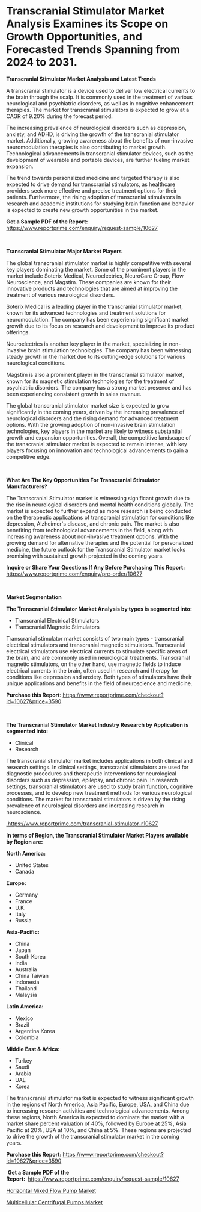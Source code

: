 <p><h1>Transcranial Stimulator Market Analysis Examines its Scope on Growth Opportunities, and Forecasted Trends Spanning from 2024 to 2031.</h1></p><p><strong>Transcranial Stimulator Market Analysis and Latest Trends</strong></p>
<p><p>A transcranial stimulator is a device used to deliver low electrical currents to the brain through the scalp. It is commonly used in the treatment of various neurological and psychiatric disorders, as well as in cognitive enhancement therapies. The market for transcranial stimulators is expected to grow at a CAGR of 9.20% during the forecast period.</p><p>The increasing prevalence of neurological disorders such as depression, anxiety, and ADHD, is driving the growth of the transcranial stimulator market. Additionally, growing awareness about the benefits of non-invasive neuromodulation therapies is also contributing to market growth. Technological advancements in transcranial stimulator devices, such as the development of wearable and portable devices, are further fueling market expansion.</p><p>The trend towards personalized medicine and targeted therapy is also expected to drive demand for transcranial stimulators, as healthcare providers seek more effective and precise treatment options for their patients. Furthermore, the rising adoption of transcranial stimulators in research and academic institutions for studying brain function and behavior is expected to create new growth opportunities in the market.</p></p>
<p><strong>Get a Sample PDF of the Report:&nbsp;</strong> <a href="https://www.reportprime.com/enquiry/request-sample/10627">https://www.reportprime.com/enquiry/request-sample/10627</a></p>
<p>&nbsp;</p>
<p><strong>Transcranial Stimulator Major Market Players</strong></p>
<p><p>The global transcranial stimulator market is highly competitive with several key players dominating the market. Some of the prominent players in the market include Soterix Medical, Neuroelectrics, NeuroCare Group, Flow Neuroscience, and Magstim. These companies are known for their innovative products and technologies that are aimed at improving the treatment of various neurological disorders.</p><p>Soterix Medical is a leading player in the transcranial stimulator market, known for its advanced technologies and treatment solutions for neuromodulation. The company has been experiencing significant market growth due to its focus on research and development to improve its product offerings.</p><p>Neuroelectrics is another key player in the market, specializing in non-invasive brain stimulation technologies. The company has been witnessing steady growth in the market due to its cutting-edge solutions for various neurological conditions.</p><p>Magstim is also a prominent player in the transcranial stimulator market, known for its magnetic stimulation technologies for the treatment of psychiatric disorders. The company has a strong market presence and has been experiencing consistent growth in sales revenue.</p><p>The global transcranial stimulator market size is expected to grow significantly in the coming years, driven by the increasing prevalence of neurological disorders and the rising demand for advanced treatment options. With the growing adoption of non-invasive brain stimulation technologies, key players in the market are likely to witness substantial growth and expansion opportunities. Overall, the competitive landscape of the transcranial stimulator market is expected to remain intense, with key players focusing on innovation and technological advancements to gain a competitive edge.</p></p>
<p>&nbsp;</p>
<p><strong>What Are The Key Opportunities For Transcranial Stimulator Manufacturers?</strong></p>
<p><p>The Transcranial Stimulator market is witnessing significant growth due to the rise in neurological disorders and mental health conditions globally. The market is expected to further expand as more research is being conducted on the therapeutic applications of transcranial stimulation for conditions like depression, Alzheimer's disease, and chronic pain. The market is also benefiting from technological advancements in the field, along with increasing awareness about non-invasive treatment options. With the growing demand for alternative therapies and the potential for personalized medicine, the future outlook for the Transcranial Stimulator market looks promising with sustained growth projected in the coming years.</p></p>
<p><strong>Inquire or Share Your Questions If Any Before Purchasing This Report:</strong> <a href="https://www.reportprime.com/enquiry/pre-order/10627">https://www.reportprime.com/enquiry/pre-order/10627</a></p>
<p>&nbsp;</p>
<p><strong>Market Segmentation</strong></p>
<p><strong>The Transcranial Stimulator Market Analysis by types is segmented into:</strong></p>
<p><ul><li>Transcranial Electrical Stimulators</li><li>Transcranial Magnetic Stimulators</li></ul></p>
<p><p>Transcranial stimulator market consists of two main types - transcranial electrical stimulators and transcranial magnetic stimulators. Transcranial electrical stimulators use electrical currents to stimulate specific areas of the brain, and are commonly used in neurological treatments. Transcranial magnetic stimulators, on the other hand, use magnetic fields to induce electrical currents in the brain, often used in research and therapy for conditions like depression and anxiety. Both types of stimulators have their unique applications and benefits in the field of neuroscience and medicine.</p></p>
<p><strong>Purchase this Report:&nbsp;</strong><a href="https://www.reportprime.com/checkout?id=10627&price=3590">https://www.reportprime.com/checkout?id=10627&price=3590</a></p>
<p>&nbsp;</p>
<p><strong>The Transcranial Stimulator Market Industry Research by Application is segmented into:</strong></p>
<p><ul><li>Clinical</li><li>Research</li></ul></p>
<p><p>The transcranial stimulator market includes applications in both clinical and research settings. In clinical settings, transcranial stimulators are used for diagnostic procedures and therapeutic interventions for neurological disorders such as depression, epilepsy, and chronic pain. In research settings, transcranial stimulators are used to study brain function, cognitive processes, and to develop new treatment methods for various neurological conditions. The market for transcranial stimulators is driven by the rising prevalence of neurological disorders and increasing research in neuroscience.</p></p>
<p><a href="https://www.reportprime.com/transcranial-stimulator-r10627">&nbsp;https://www.reportprime.com/transcranial-stimulator-r10627</a></p>
<p><strong>In terms of Region, the Transcranial Stimulator Market Players available by Region are:</strong></p>
<p>
    <p> <strong> North America: </strong>
        <ul>
            <li>United States</li>
            <li>Canada</li>
        </ul>
        </p> 
    <p> <strong> Europe: </strong>
        <ul>
            <li>Germany</li>
            <li>France</li>
            <li>U.K.</li>
            <li>Italy</li>
            <li>Russia</li>
        </ul>
        </p> 
    <p> <strong> Asia-Pacific: </strong>
        <ul>
            <li>China</li>
            <li>Japan</li>
            <li>South Korea</li>
            <li>India</li>
            <li>Australia</li>
            <li>China Taiwan</li>
            <li>Indonesia</li>
            <li>Thailand</li>
            <li>Malaysia</li>
        </ul>
        </p> 
    <p> <strong> Latin America: </strong>
        <ul>
            <li>Mexico</li>
            <li>Brazil</li>
            <li>Argentina Korea</li>
            <li>Colombia</li>
        </ul>
        </p> 
    <p> <strong> Middle East & Africa: </strong>
        <ul>
            <li>Turkey</li>
            <li>Saudi</li>
            <li>Arabia</li>
            <li>UAE</li>
            <li>Korea</li>
        </ul>
    </p>
    </p>
<p><p>The transcranial stimulator market is expected to witness significant growth in the regions of North America, Asia Pacific, Europe, USA, and China due to increasing research activities and technological advancements. Among these regions, North America is expected to dominate the market with a market share percent valuation of 40%, followed by Europe at 25%, Asia Pacific at 20%, USA at 10%, and China at 5%. These regions are projected to drive the growth of the transcranial stimulator market in the coming years.</p></p>
<p><strong>Purchase this Report: </strong><a href="https://www.reportprime.com/checkout?id=10627&price=3590">https://www.reportprime.com/checkout?id=10627&price=3590</a></p>
<p>&nbsp;<strong>Get a Sample PDF of the Report:&nbsp;&nbsp;</strong><a href="https://www.reportprime.com/enquiry/request-sample/10627">https://www.reportprime.com/enquiry/request-sample/10627</a></p>
<p><strong></strong></p>
<p><p><a href="https://view.publitas.com/reportprime-1/horizontal-mixed-flow-pump-market-furnishes-information-on-market-share-market-trends-and-market-growth/">Horizontal Mixed Flow Pump Market</a></p><p><a href="https://view.publitas.com/reportprime-1/analyzing-multicellular-centrifugal-pumps-market-global-industry-perspective-and-forecast-2024-to-2031/">Multicellular Centrifugal Pumps Market</a></p></p>